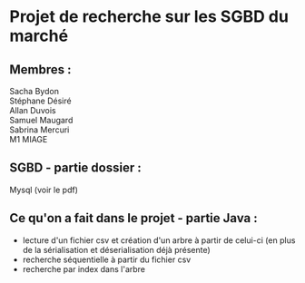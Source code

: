 # Projet de recherche sur les SGBD du marché

## Membres :  
Sacha Bydon  
Stéphane Désiré  
Allan Duvois  
Samuel Maugard  
Sabrina Mercuri   
M1 MIAGE 

## SGBD - partie dossier :  
Mysql  (voir le pdf)

## Ce qu'on a fait dans le projet - partie Java :  
- lecture d'un fichier csv et création d'un arbre à partir de celui-ci (en plus de la sérialisation et déserialisation déjà présente)  
- recherche séquentielle à partir du fichier csv  
- recherche par index dans l'arbre  
